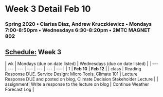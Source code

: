 # Week 3 Detail Feb 10

### Spring 2020 • Clarisa Diaz, Andrew Kruczkiewicz • Mondays 7:00-8:50pm • Wednesdays 6:30-8:20pm • 2MTC MAGNET 802

## [Schedule:](./) Week 3

| wk | Mondays \(due on date listed\) | Wednesdays \(due on date listed\) |
| --- | --- | --- | --- | --- | --- | --- |
| 1 | **Feb 10** | **Feb 12** |
| class | Reading Response DUE. Service Design: Micro Tools, Climate 101 |  Lecture Response DUE and posted on blog, Climate Decision Stakeholder Lecture   |
| assignment| Write a response to the lecture on blog |  Continue Weather Forecast Log |
